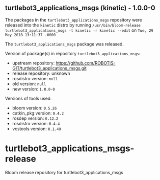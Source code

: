 ## turtlebot3_applications_msgs (kinetic) - 1.0.0-0

The packages in the `turtlebot3_applications_msgs` repository were released into the `kinetic` distro by running `/usr/bin/bloom-release turtlebot3_applications_msgs -t kinetic -r kinetic --edit` on `Tue, 29 May 2018 13:11:37 -0000`

The `turtlebot3_applications_msgs` package was released.

Version of package(s) in repository `turtlebot3_applications_msgs`:

- upstream repository: https://github.com/ROBOTIS-GIT/turtlebot3_applications_msgs.git
- release repository: unknown
- rosdistro version: `null`
- old version: `null`
- new version: `1.0.0-0`

Versions of tools used:

- bloom version: `0.5.26`
- catkin_pkg version: `0.4.2`
- rosdep version: `0.12.2`
- rosdistro version: `0.4.4`
- vcstools version: `0.1.40`


# turtlebot3_applications_msgs-release
Bloom release repository for turtlebot3_applications_msgs
